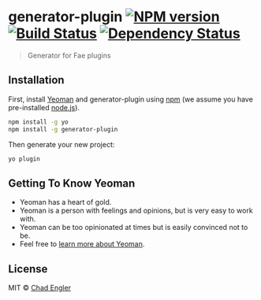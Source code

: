 # generator-plugin [![NPM version][npm-image]][npm-url] [![Build Status][travis-image]][travis-url] [![Dependency Status][daviddm-image]][daviddm-url]
> Generator for Fae plugins

## Installation

First, install [Yeoman](http://yeoman.io) and generator-plugin using [npm](https://www.npmjs.com/) (we assume you have pre-installed [node.js](https://nodejs.org/)).

```bash
npm install -g yo
npm install -g generator-plugin
```

Then generate your new project:

```bash
yo plugin
```

## Getting To Know Yeoman

 * Yeoman has a heart of gold.
 * Yeoman is a person with feelings and opinions, but is very easy to work with.
 * Yeoman can be too opinionated at times but is easily convinced not to be.
 * Feel free to [learn more about Yeoman](http://yeoman.io/).

## License

MIT © [Chad Engler](https://github.com/englercj)


[npm-image]: https://badge.fury.io/js/generator-plugin.svg
[npm-url]: https://npmjs.org/package/generator-plugin
[travis-image]: https://travis-ci.org/Fae/generator-plugin.svg?branch=master
[travis-url]: https://travis-ci.org/Fae/generator-plugin
[daviddm-image]: https://david-dm.org/Fae/generator-plugin.svg?theme=shields.io
[daviddm-url]: https://david-dm.org/Fae/generator-plugin
